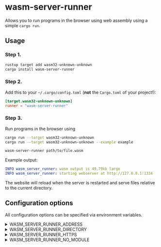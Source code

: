 # wasm-server-runner

Allows you to run programs in the browser using web assembly using a simple `cargo run`.

## Usage

### Step 1.

```sh
rustup target add wasm32-unknown-unknown
cargo install wasm-server-runner
```

### Step 2.

Add this to your `~/.cargo/config.toml` (**not** the `Cargo.toml` of your project!):

```toml
[target.wasm32-unknown-unknown]
runner = "wasm-server-runner"
```

### Step 3.

Run programs in the browser using
```sh
cargo run --target wasm32-unknown-unknown
cargo run --target wasm32-unknown-unknown --example example

wasm-server-runner path/to/file.wasm
```

Example output:
```yaml
INFO wasm_server_runner: wasm output is 49.79kb large
INFO wasm_server_runner: starting webserver at http://127.0.0.1:1334
```

The website will reload when the server is restarted and serve files relative to the current directory.

## Configuration options

All configuration options can be specified via environment variables.

<details>
<summary>WASM_SERVER_RUNNER_ADDRESS</summary>

Default: `127.0.0.1`

Control the address that the server listens on. Set to `0.0.0.0` to allow access from anywhere.

</details>

<details>
<summary>WASM_SERVER_RUNNER_DIRECTORY</summary>

Default: `.`

Can be used to specify where relative path requests are loaded from.

If there is an `index.html` file within this directory it will be used instead of [the
default](static/index.html).

</details>

<details>
<summary>WASM_SERVER_RUNNER_HTTPS</summary>

Default: `false`

Controls whether https is used.

</details>

<details>
<summary>WASM_SERVER_RUNNER_NO_MODULE</summary>

Default: `false`

Controls whether the wasm-bindgen output uses `module`s or not.
</details>

